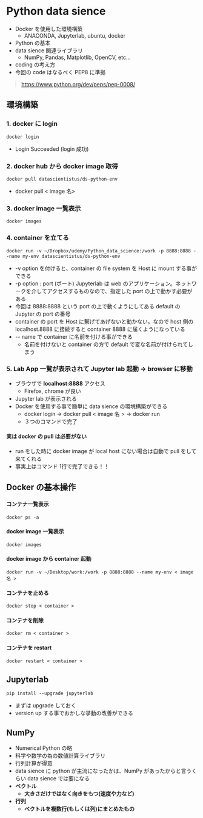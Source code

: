 # Python data sience
- Docker を使用した環境構築
  - ANACONDA, Jupyterlab, ubuntu, docker
- Python の基本
- data sience 関連ライブラリ
  - NumPy, Pandas, Matplotlib, OpenCV, etc...
- coding の考え方
- 今回の code はなるべく PEP8 に準拠
> https://www.python.org/dev/peps/pep-0008/
##  環境構築
### 1. docker に login
    docker login
- Login Succeeded  (login 成功)
### 2. docker hub から docker image 取得
    docker pull datascientistus/ds-python-env
- docker pull < image 名>
### 3. docker image 一覧表示
    docker images
### 4. container を立てる
    docker run -v ~/Dropbox/udemy/Python_data_science:/work -p 8888:8888 --name my-env datascientistus/ds-python-env
- -v option を付けると、container の file system を Host に mount する事ができる
- -p option : port (ポート) Jupyterlab は web のアプリケーション。ネットワークを介してアクセスするものなので、指定した port の上で動かす必要がある
- 今回は 8888:8888 という port の上で動くようにしてある default の Jupyter の port の番号
- container の port を Host に繋げてあげないと動かない。なので host 側の localhost.8888 に接続すると container 8888 に届くようになっている
-   -- name で container に名前を付ける事ができる
    -   名前を付けないと container の方で default で変な名前が付けられてしまう
### 5.  Lab App 一覧が表示されて Jupyter lab 起動 -> browser に移動
-  ブラウザで **localhost:8888** アクセス
   -  Firefox, chrome が良い
-  Jupyter lab が表示される
-  Docker を使用する事で簡単に data sience の環境構築ができる
   -  docker login -> docker pull < image 名 > -> docker run
   -  ３つのコマンドで完了
#### 実は docker の pull は必要がない
  - run をした時に docker image が local host にない場合は自動で pull をして来てくれる
  - 事実上はコマンド 1行で完了できる！！
## Docker の基本操作
#### コンテナ一覧表示
    docker ps -a
#### docker image 一覧表示
    docker images
#### docker image から container 起動
    docker run -v ~/Desktop/work:/work -p 8888:8888 --name my-env < image名 >
#### コンテナを止める
    docker stop < container >
#### コンテナを削除
    docker rm < container >
#### コンテナを restart
    docker restart < container >
## Jupyterlab
    pip install --upgrade jupyterlab
- まずは upgrade しておく
- version up する事でおかしな挙動の改善ができる
## NumPy
- Numerical Python の略
- 科学や数学の為の数値計算ライブラリ
- 行列計算が得意
- data sience に python が主流になったかは、NumPy があったからと言うくらい data sience では要になる
- **ベクトル**
  - **大きさだけではなく向きをもつ(速度や力など)**
- **行列**
  -  **ベクトルを複数行(もしくは列)にまとめたもの**
